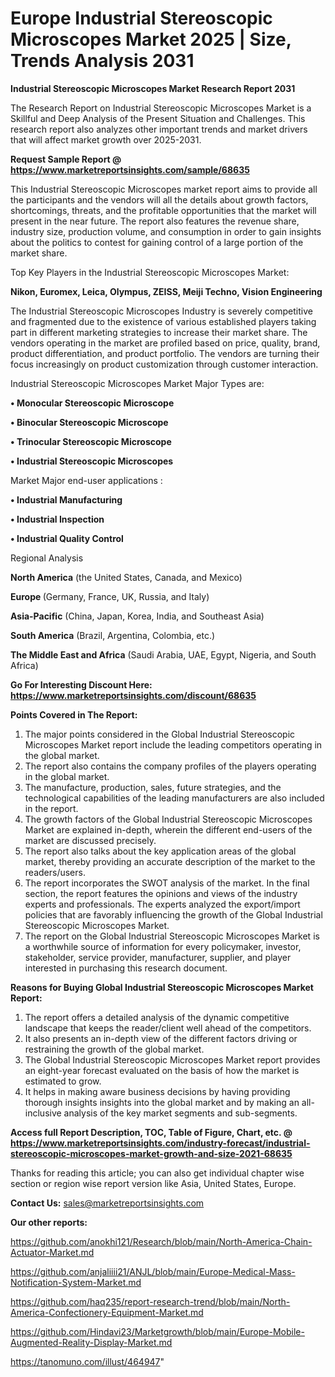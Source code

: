 # Europe Industrial Stereoscopic Microscopes Market 2025 | Size, Trends Analysis 2031

<strong>Industrial Stereoscopic Microscopes Market Research Report 2031</strong>

The Research Report on Industrial Stereoscopic Microscopes Market is a Skillful and Deep Analysis of the Present Situation and Challenges. This research report also analyzes other important trends and market drivers that will affect market growth over 2025-2031.

<strong>Request Sample Report @ <a href=https://www.marketreportsinsights.com/sample/68635>https://www.marketreportsinsights.com/sample/68635</a></strong>

This Industrial Stereoscopic Microscopes market report aims to provide all the participants and the vendors will all the details about growth factors, shortcomings, threats, and the profitable opportunities that the market will present in the near future. The report also features the revenue share, industry size, production volume, and consumption in order to gain insights about the politics to contest for gaining control of a large portion of the market share.

Top Key Players in the Industrial Stereoscopic Microscopes Market:

<strong>Nikon, Euromex, Leica, Olympus, ZEISS, Meiji Techno, Vision Engineering</strong>

The Industrial Stereoscopic Microscopes Industry is severely competitive and fragmented due to the existence of various established players taking part in different marketing strategies to increase their market share. The vendors operating in the market are profiled based on price, quality, brand, product differentiation, and product portfolio. The vendors are turning their focus increasingly on product customization through customer interaction.

Industrial Stereoscopic Microscopes Market Major Types are:

<strong>• Monocular Stereoscopic Microscope

• Binocular Stereoscopic Microscope

• Trinocular Stereoscopic Microscope

• Industrial Stereoscopic Microscopes</strong>

Market Major end-user applications :

<strong>• Industrial Manufacturing

• Industrial Inspection

• Industrial Quality Control</strong>

Regional Analysis

</u><strong><b>North America</b></strong> (the United States, Canada, and Mexico)

<strong><b>Europe </b></strong>(Germany, France, UK, Russia, and Italy)

<strong><b>Asia-Pacific</b></strong> (China, Japan, Korea, India, and Southeast Asia)

<strong><b>South America</b></strong> (Brazil, Argentina, Colombia, etc.)

<strong><b>The Middle East and Africa</b></strong> (Saudi Arabia, UAE, Egypt, Nigeria, and South Africa)

<strong>Go For Interesting Discount Here: <a href=https://www.marketreportsinsights.com/discount/68635>https://www.marketreportsinsights.com/discount/68635</a></strong>

<strong>Points Covered in The Report:</strong>
<ol>
  <li>The major points considered in the Global Industrial Stereoscopic Microscopes Market report include the leading competitors operating in the global market.</li>
  <li>The report also contains the company profiles of the players operating in the global market.</li>
  <li>The manufacture, production, sales, future strategies, and the technological capabilities of the leading manufacturers are also included in the report.</li>
  <li>The growth factors of the Global Industrial Stereoscopic Microscopes Market are explained in-depth, wherein the different end-users of the market are discussed precisely.</li>
  <li>The report also talks about the key application areas of the global market, thereby providing an accurate description of the market to the readers/users.</li>
  <li>The report incorporates the SWOT analysis of the market. In the final section, the report features the opinions and views of the industry experts and professionals. The experts analyzed the export/import policies that are favorably influencing the growth of the Global Industrial Stereoscopic Microscopes Market.</li>
  <li>The report on the Global Industrial Stereoscopic Microscopes Market is a worthwhile source of information for every policymaker, investor, stakeholder, service provider, manufacturer, supplier, and player interested in purchasing this research document.</li>
</ol>
<strong>Reasons for Buying Global Industrial Stereoscopic Microscopes Market Report:</strong>

<ol>
  <li>The report offers a detailed analysis of the dynamic competitive landscape that keeps the reader/client well ahead of the competitors.</li>
  <li>It also presents an in-depth view of the different factors driving or restraining the growth of the global market.</li>
  <li>The Global Industrial Stereoscopic Microscopes Market report provides an eight-year forecast evaluated on the basis of how the market is estimated to grow.</li>
  <li>It helps in making aware business decisions by having providing thorough insights insights into the global market and by making an all-inclusive analysis of the key market segments and sub-segments.</li>
</ol>
<strong>Access full Report Description, TOC, Table of Figure, Chart, etc. @ <a href=https://www.marketreportsinsights.com/industry-forecast/industrial-stereoscopic-microscopes-market-growth-and-size-2021-68635>https://www.marketreportsinsights.com/industry-forecast/industrial-stereoscopic-microscopes-market-growth-and-size-2021-68635</a></strong>


Thanks for reading this article; you can also get individual chapter wise section or region wise report version like Asia, United States, Europe.

<strong>Contact Us:</strong>
sales@marketreportsinsights.com

<strong>Our other reports:</strong>

<a href=https://github.com/anokhi121/Research/blob/main/North-America-Chain-Actuator-Market.md>https://github.com/anokhi121/Research/blob/main/North-America-Chain-Actuator-Market.md</a>

<a href=https://github.com/anjaliiii21/ANJL/blob/main/Europe-Medical-Mass-Notification-System-Market.md>https://github.com/anjaliiii21/ANJL/blob/main/Europe-Medical-Mass-Notification-System-Market.md</a>

<a href=https://github.com/haq235/report-research-trend/blob/main/North-America-Confectionery-Equipment-Market.md>https://github.com/haq235/report-research-trend/blob/main/North-America-Confectionery-Equipment-Market.md</a>

<a href=https://github.com/Hindavi23/Marketgrowth/blob/main/Europe-Mobile-Augmented-Reality-Display-Market.md>https://github.com/Hindavi23/Marketgrowth/blob/main/Europe-Mobile-Augmented-Reality-Display-Market.md</a>

<a href=https://tanomuno.com/illust/464947>https://tanomuno.com/illust/464947</a>"
